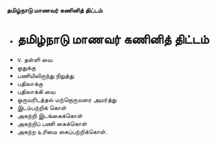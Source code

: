 **தமிழ்நாடு மாணவர் கணினித் திட்டம்**
- # தமிழ்நாடு மாணவர் கணினித் திட்டம்
- v. தள்ளி வை
- ஒதுக்கு
- பணியிலிருந்து நிறுத்து
- பதிலாக்கு
- பதிலாக்கி வை
- ஒருவரிடத்தல் மற்றொருவரை அமர்த்து
- இடம்பற்றிக் கொள்
- அகற்றி இடங்கைக்கொள்
- அகற்றிப் பணி கைக்கொள்
- அகற்ற உரிமை கைப்பற்றிக்கொள்.

